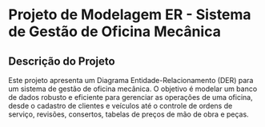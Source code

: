 # Projeto de Modelagem ER - Sistema de Gestão de Oficina Mecânica

## Descrição do Projeto

Este projeto apresenta um Diagrama Entidade-Relacionamento (DER) para um sistema de gestão de oficina mecânica. O objetivo é modelar um banco de dados robusto e eficiente para gerenciar as operações de uma oficina, desde o cadastro de clientes e veículos até o controle de ordens de serviço, revisões, consertos, tabelas de preços de mão de obra e peças.
